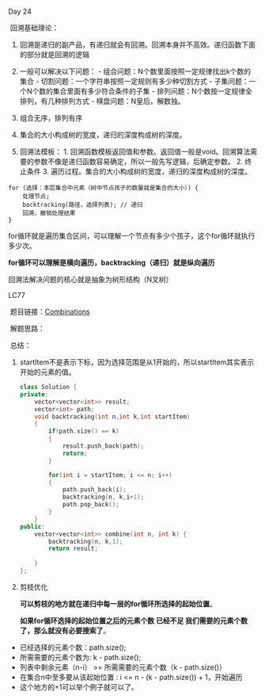 Day 24

​	回溯基础理论：

1. 回溯是递归的副产品，有递归就会有回溯。回溯本身并不高效。递归函数下面的部分就是回溯的逻辑

2. 一般可以解决以下问题：
       - 组合问题：N个数里面按照一定规律找出k个数的集合
       - 切割问题：一个字符串按照一定规则有多少种切割方式
       - 子集问题：一个N个数的集合里面有多少符合条件的子集
       - 排列问题：N个数按一定规律全排列，有几种排列方式
       - 棋盘问题：N皇后，解数独。
3. 组合无序，排列有序
4. 集合的大小构成树的宽度，递归的深度构成树的深度。
5. 回溯法模板：
       1. 回溯函数模板返回值和参数。返回值一般是void。回溯算法需要的参数不像是递归函数容易确定，所以一般先写逻辑，后确定参数。
       2. 终止条件
       3. 遍历过程。集合的大小构成树的宽度，递归的深度构成树的深度。

```
for (选择：本层集合中元素（树中节点孩子的数量就是集合的大小）) {
    处理节点;
    backtracking(路径，选择列表); // 递归
    回溯，撤销处理结果
}
```

for循环就是遍历集合区间，可以理解一个节点有多少个孩子，这个for循环就执行多少次。

**for循环可以理解是横向遍历，backtracking（递归）就是纵向遍历**



回溯法解决问题的核心就是抽象为树形结构（N叉树）



LC77

​	题目链接：[Combinations](https://leetcode.com/problems/combinations/)

​	解题思路：

​	总结：	

  1. startItem不是表示下标，因为选择范围是从1开始的，所以startItem其实表示开始的元素的值。

     ```C++
     class Solution {
     private:
         vector<vector<int>> result;
         vector<int> path;
         void backtracking(int n,int k,int startItem)
         {
             if(path.size() == k)
             {
                 result.push_back(path);
                 return;
             }
     
             for(int i = startItem; i <= n; i++)
             {
                 path.push_back(i);
                 backtracking(n, k,i+1);
                 path.pop_back();
             }
         }
     public:
         vector<vector<int>> combine(int n, int k) {
             backtracking(n, k,1);
             return result;
             
         }
     };
     ```

     

 2. 剪枝优化

    **可以剪枝的地方就在递归中每一层的for循环所选择的起始位置**。

    **如果for循环选择的起始位置之后的元素个数 已经不足 我们需要的元素个数了，那么就没有必要搜索了**。

- 已经选择的元素个数：path.size();
- 所需需要的元素个数为: k - path.size();
- 列表中剩余元素（n-i） >= 所需需要的元素个数（k - path.size()）
- 在集合n中至多要从该起始位置 : i <= n - (k - path.size()) + 1，开始遍历
- 这个地方的+1可以举个例子就可以了。
